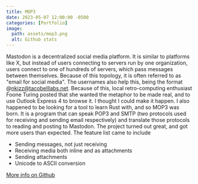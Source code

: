 ```yaml
---
title: MOP3
date: 2023-05-07 12:00:00 -0500
categories: [Portfolio]
image:
  path: assets/mop3.png
  alt: Github stats
---
```

Mastodon is a decentralized social media platform. It is similar to platforms like X, but instead of users connecting to servers run by one organization, users connect to one of hundreds of servers, which pass messages between themselves. Because of this topology, it is often referred to as "email for social media". The usernames also help this, being the format @nkizz@tacobelllabs.net. Because of this, local retro-computing enthusiast Foone Turing posted that she wanted the metaphor to be made real, and to use Outlook Express 4 to browse it. I thought I could make it happen. I also happened to be looking for a tool to learn Rust with, and so MOP3 was born. It is a program that can speak POP3 and SMTP (two protocols used for receiving and sending email respectively) and translate those protocols to reading and posting to Mastodon. The project turned out great, and got more users than expected. The feature list came to include
- Sending messages, not just receiving
- Receiving media both inline and as attachments
- Sending attachments
- Unicode to ASCII conversion

[More info on Github](https://github.com/nkizz/mop3)